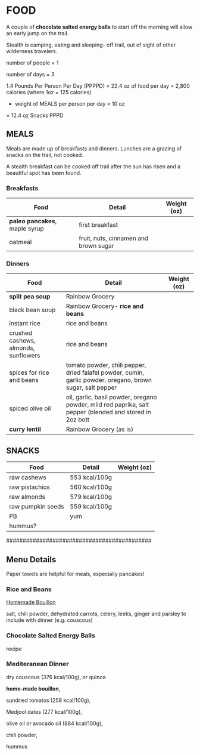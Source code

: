 # FOOD

A couple of **chocolate salted energy balls** to start off 
the morning will allow an early jump on the trail. 

Stealth is camping, eating and sleeping- off trail, 
out of sight of other wilderness travelers.

number of people = 1

number of days = 3

1.4 Pounds Per Person Per Day (PPPPD) = 22.4 oz of food per day = 2,800 calories (where 1oz = 125 calories)

- weight of MEALS per person per day = 10 oz

= 12.4 oz Snacks PPPD



## MEALS

Meals are made up of breakfasts and dinners. 
Lunches are a grazing of snacks on the trail, not cooked. 

A stealth breakfast can be cooked off trail after 
the sun has risen and a beautiful spot has been found. 


### Breakfasts

Food | Detail | Weight (oz)
------ | ---------------- | ----------
**paleo pancakes**, maple syrup | first breakfast | 
oatmeal | fruit, nuts, cinnamen and brown sugar |  

### Dinners

Food | Detail | Weight (oz)
------ | ---------------- | ----------
**split pea soup** | Rainbow Grocery | 
black bean soup | Rainbow Grocery- **rice and beans** | 
instant rice | rice and beans | 
crushed cashews, almonds, sunflowers | rice and beans | 
spices for rice and beans | tomato powder, chili pepper, dried falafel powder, cumin, garlic powder, oregano, brown sugar, salt pepper | 
spiced olive oil  | oil, garlic, basil powder, oregano powder, mild red paprika, salt pepper (blended and stored in 2oz bott | 
**curry lentil** | Rainbow Grocery (as is) | 

## SNACKS

Food | Detail | Weight (oz)
------ | ---------------- | ----------
raw cashews | 553 kcal/100g | 
raw pistachios | 560 kcal/100g |
raw almonds | 579 kcal/100g | 
raw pumpkin seeds | 559 kcal/100g | 
PB | yum | 
hummus? |  | 


############################################

## Menu Details

Paper towels are helpful for meals, especially pancakes!


### Rice and Beans

[Homemade Bouillon](http://hrxxlight.com/2010/09/trail-food-make-your-own-bouillon/)

salt, chili powder, dehydrated carrots, celery, leeks, ginger and parsley to include with dinner (e.g. couscous)


### Chocolate Salted Energy Balls

recipe


### Mediteranean Dinner

dry couscous (376 kcal/100g), or quinoa

**home-made bouillon**, 

sundried tomatos (258 kcal/100g), 

Medjool dates (277 kcal/100g), 

olive oil or avocado oil (884 kcal/100g), 

chili powder,

hummus

